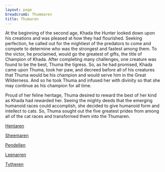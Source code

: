 ```yaml
---
layout: page
breadcrumb: Thummaren
title: Thumaren
---
```


At the beginning of the second age, Khada the Hunter looked down upon his creations and was pleased at how they had flourished.  Seeking perfection, he called out for the mightiest of the predators to come and compete to determine who was the strongest and fastest among them.  To the victor, he proclaimed, would go the greatest of gifts, the title of Champion of Khada.  After completing many challenges, one creature was found to be the best, Thuma the tigress.  So, as he had promised, Khada came upon Thuma, took her paw, and decreed before all of his creatures that Thuma would be his champion and would serve him in the Great Wilderness.  And so he took Thuma and infused her with divinity so that she may continue as his champion for all time.

Proud of her feline heritage, Thuma desired to reward the best of her kind as Khada had rewarded her.  Seeing the mighty deeds that the emerging humanoid races could accomplish, she decided to give humanoid form and intellect to cats.  So, Thuma sought out the five greatest prides from among all of the cat races and transformed them into the Thumaren.

[Hentaren](hentaren)

[Sheemaren](sheemaren)

[Pendellen](pendellen)

[Leenarren](leenarren)

[Tytheren](tytheren)
